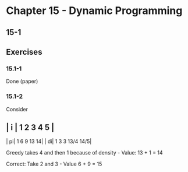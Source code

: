 # Chapter 15 - Dynamic Programming

## 15-1


## Exercises

### 15.1-1

Done (paper)

### 15.1-2

Consider

| i | 1     2       3       4       5 |
---------------------------------------
| pi| 1     6       9       13      14|
| di| 1     3       3       13/4    14/5|

Greedy takes 4 and then 1 because of density
    - Value: 13 + 1 = 14

Correct: Take 2 and 3
    - Value 6 + 9 = 15